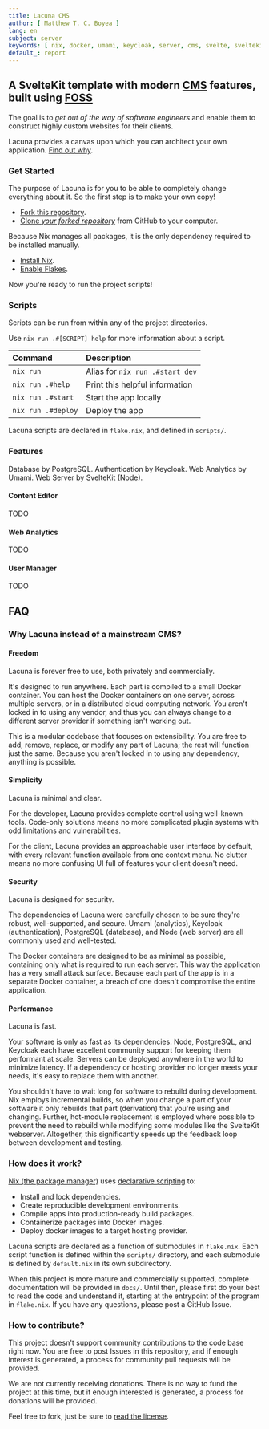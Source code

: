 ```yaml
---
title: Lacuna CMS
author: [ Matthew T. C. Boyea ]
lang: en
subject: server
keywords: [ nix, docker, umami, keycloak, server, cms, svelte, sveltekit, typescript, sass, website, fly, fly.io ]
default_: report
---
```

## A SvelteKit template with modern [CMS](https://en.wikipedia.org/wiki/Content_management_system) features, built using [FOSS](https://en.wikipedia.org/wiki/Free_and_open-source_software)

The goal is to *get out of the way of software engineers* and enable them to construct highly custom websites for their clients.

Lacuna provides a canvas upon which you can architect your own application.
[Find out why](#why-lacuna-instead-of-a-mainstream-cms).

### Get Started

The purpose of Lacuna is for you to be able to completely change everything about it.
So the first step is to make your own copy!

- [Fork this repository](https://docs.github.com/en/pull-requests/collaborating-with-pull-requests/working-with-forks/fork-a-repo).
- [Clone *your forked repository*](https://docs.github.com/en/repositories/creating-and-managing-repositories/cloning-a-repository) from GitHub to your computer.

Because Nix manages all packages, it is the only dependency required to be installed manually.

- [Install Nix](https://nixos.org/download/).
- [Enable Flakes](https://nixos.wiki/wiki/Flakes).

Now you're ready to run the project scripts!

### Scripts

Scripts can be run from within any of the project directories.

Use `nix run .#[SCRIPT] help` for more information about a script.

| Command | Description |
|:--- |:--- |
| `nix run` | Alias for `nix run .#start dev` |
| `nix run .#help` | Print this helpful information |
| `nix run .#start` | Start the app locally |
| `nix run .#deploy` | Deploy the app |

Lacuna scripts are declared in `flake.nix`, and defined in `scripts/`.

### Features

Database by PostgreSQL.
Authentication by Keycloak.
Web Analytics by Umami.
Web Server by SvelteKit (Node).

#### Content Editor

TODO

#### Web Analytics

TODO

#### User Manager

TODO

## FAQ

### Why Lacuna instead of a mainstream CMS?

#### Freedom

Lacuna is forever free to use, both privately and commercially.

It's designed to run anywhere.
Each part is compiled to a small Docker container.
You can host the Docker containers on one server, across multiple servers, or in a distributed cloud computing network.
You aren't locked in to using any vendor, and thus you can always change to a different server provider if something isn't working out.

This is a modular codebase that focuses on extensibility.
You are free to add, remove, replace, or modify any part of Lacuna; the rest will function just the same.
Because you aren't locked in to using any dependency, anything is possible.

#### Simplicity

Lacuna is minimal and clear.

For the developer, Lacuna provides complete control using well-known tools.
Code-only solutions means no more complicated plugin systems with odd limitations and vulnerabilities.

For the client, Lacuna provides an approachable user interface by default, with every relevant function available from one context menu.
No clutter means no more confusing UI full of features your client doesn't need.

#### Security

Lacuna is designed for security.

The dependencies of Lacuna were carefully chosen to be sure they're robust, well-supported, and secure.
Umami (analytics), Keycloak (authentication), PostgreSQL (database), and Node (web server) are all commonly used and well-tested.

The Docker containers are designed to be as minimal as possible, containing only what is required to run each server.
This way the application has a very small attack surface.
Because each part of the app is in a separate Docker container, a breach of one doesn't compromise the entire application.

#### Performance

Lacuna is fast.

Your software is only as fast as its dependencies.
Node, PostgreSQL, and Keycloak each have excellent community support for keeping them performant at scale.
Servers can be deployed anywhere in the world to minimize latency.
If a dependency or hosting provider no longer meets your needs, it's easy to replace them with another.

You shouldn't have to wait long for software to rebuild during development.
Nix employs incremental builds, so when you change a part of your software it only rebuilds that part (derivation) that you're using and changing.
Further, hot-module replacement is employed where possible to prevent the need to rebuild while modifying some modules like the SvelteKit webserver.
Altogether, this significantly speeds up the feedback loop between development and testing.

### How does it work?

[Nix (the package manager)](https://nixos.org/) uses [declarative scripting](https://en.wikipedia.org/wiki/Declarative_programming) to:

- Install and lock dependencies.
- Create reproducible development environments.
- Compile apps into production-ready build packages.
- Containerize packages into Docker images.
- Deploy docker images to a target hosting provider.

Lacuna scripts are declared as a function of submodules in `flake.nix`.
Each script function is defined within the `scripts/` directory, and each submodule is defined by `default.nix` in its own subdirectory.

When this project is more mature and commercially supported, complete documentation will be provided in `docs/`.
Until then, please first do your best to read the code and understand it, starting at the entrypoint of the program in `flake.nix`.
If you have any questions, please post a GitHub Issue.

### How to contribute?

This project doesn't support community contributions to the code base right now.
You are free to post Issues in this repository, and if enough interest is generated, a process for community pull requests will be provided.

We are not currently receiving donations.
There is no way to fund the project at this time, but if enough interested is generated, a process for donations will be provided.

Feel free to fork, just be sure to [read the license](./LICENSE.md).
